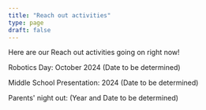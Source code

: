 ```yaml
---
title: "Reach out activities"
type: page
draft: false
---
```

Here are our Reach out activities going on right now!

Robotics Day: October 2024 (Date to be determined)

Middle School Presentation: 2024 (Date to be determined)

Parents' night out: (Year and Date to be determined)

